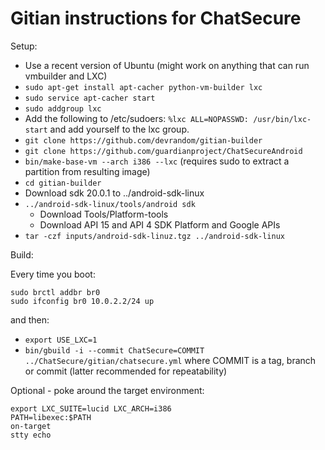 Gitian instructions for ChatSecure
==================================

Setup:

* Use a recent version of Ubuntu (might work on anything that can run vmbuilder and LXC)
* `sudo apt-get install apt-cacher python-vm-builder lxc`
* `sudo service apt-cacher start`
* `sudo addgroup lxc`
* Add the following to /etc/sudoers:
  `%lxc ALL=NOPASSWD: /usr/bin/lxc-start`
  and add yourself to the lxc group.
* `git clone https://github.com/devrandom/gitian-builder`
* `git clone https://github.com/guardianproject/ChatSecureAndroid`
* `bin/make-base-vm --arch i386 --lxc`
  (requires sudo to extract a partition from resulting image)
* `cd gitian-builder`
* Download sdk 20.0.1 to ../android-sdk-linux
* `../android-sdk-linux/tools/android sdk`
    * Download Tools/Platform-tools
    * Download API 15 and API 4 SDK Platform and Google APIs
* `tar -czf inputs/android-sdk-linuz.tgz ../android-sdk-linux`

Build:

Every time you boot:

    sudo brctl addbr br0
    sudo ifconfig br0 10.0.2.2/24 up

and then:

* `export USE_LXC=1`
* `bin/gbuild -i --commit ChatSecure=COMMIT ../ChatSecure/gitian/chatsecure.yml`
  where COMMIT is a tag, branch or commit (latter recommended for repeatability)

Optional - poke around the target environment:

    export LXC_SUITE=lucid LXC_ARCH=i386
    PATH=libexec:$PATH
    on-target
    stty echo

